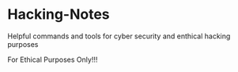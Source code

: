 # Hacking-Notes
Helpful commands and tools for cyber security and enthical hacking purposes

For Ethical Purposes Only!!!
